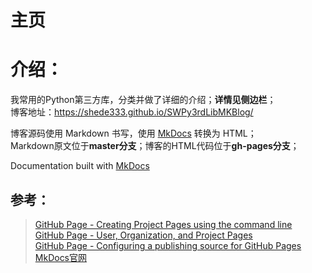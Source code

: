 # 主页

# 介绍：
我常用的Python第三方库，分类并做了详细的介绍；**详情见侧边栏**；  
博客地址：<https://shede333.github.io/SWPy3rdLibMKBlog/>  

博客源码使用 Markdown 书写，使用 [MkDocs][MkDocs] 转换为 HTML；  
Markdown原文位于**master分支**；博客的HTML代码位于**gh-pages分支**；

Documentation built with [MkDocs][MkDocs]

## 参考：

> [GitHub Page - Creating Project Pages using the command line](https://help.github.com/en/articles/creating-project-pages-using-the-command-line)  
> [GitHub Page - User, Organization, and Project Pages](https://help.github.com/en/articles/user-organization-and-project-pages#project-pages-sites)  
> [GitHub Page - Configuring a publishing source for GitHub Pages](https://help.github.com/en/articles/configuring-a-publishing-source-for-github-pages)  
> [MkDocs官网][MkDocs]  



[MkDocs]: https://www.mkdocs.org/

